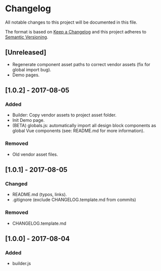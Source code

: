 # Changelog
All notable changes to this project will be documented in this file.

The format is based on [Keep a Changelog](http://keepachangelog.com/en/1.0.0/)
and this project adheres to [Semantic Versioning](http://semver.org/spec/v2.0.0.html).

## [Unreleased]
- Regenerate component asset paths to correct vendor assets (fix for global import bug). 
- Demo pages.

## [1.0.2] - 2017-08-05
### Added 
- Builder: Copy vendor assets to project asset folder.
- Init Demo page.
- (BETA) globals.js: automatically import all design block components as global Vue components (see: README.md for more information).

### Removed 
- Old vendor asset files.

## [1.0.1] - 2017-08-05
### Changed 
- README.md (typos, links).
- .gitignore (exclude CHANGELOG.template.md from commits)

### Removed 
- CHANGELOG.template.md  

## [1.0.0] - 2017-08-04
### Added 
- builder.js 

